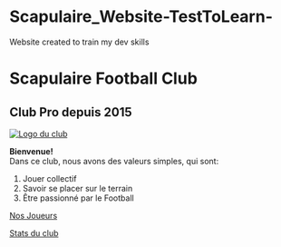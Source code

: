 # Scapulaire_Website-TestToLearn-
Website created to train my dev skills
<!DOCTYPE html>
<html>
	<head>
		<meta charset="UTF-8" />
		<link rel="stylesheet" href="https://github.com/Nephelim33/Scapulaire_Website-TestToLearn-/blob/master/style.css" />
		<title> Scapulaire FC </title>
	</head>
	<body>
		<h1>Scapulaire Football Club</h1>
		<h2>Club Pro depuis 2015</h2>
	  <a href="http://www.hostingpics.net/viewer.php?id=491514scapulaireicone.png"><img src="http://img4.hostingpics.net/thumbs/mini_491514scapulaireicone.png" alt="Logo du club" /></a>
			<p><strong>Bienvenue!</strong></br>Dans ce club, nous avons des valeurs simples, qui sont:
      <ol>
				<li>Jouer collectif</li>
				<li>Savoir se placer sur le terrain</li>
				<li>Être passionné par le Football</li>
			</ol>
		<p><a href="https://github.com/Nephelim33/Scapulaire_Website-TestToLearn-/blob/master/Our%20players.md" title="Ils ont la classe!">Nos Joueurs</a></p>
		<p><a href="https://github.com/Nephelim33/Scapulaire_Website-TestToLearn-/blob/master/ClubStats.md" title="Y a du boulot!"> Stats du club</a></p>
	</body>
</html>
